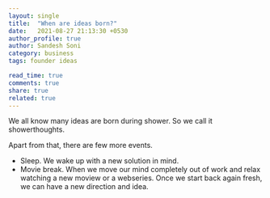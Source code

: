 ```yaml
---
layout: single
title:  "When are ideas born?"
date:   2021-08-27 21:13:30 +0530
author_profile: true
author: Sandesh Soni
category: business
tags: founder ideas

read_time: true
comments: true
share: true
related: true
---
```


We all know many ideas are born during shower. So we call it showerthoughts.

Apart from that, there are few more events.
- Sleep. We wake up with a new solution in mind.
- Movie break. When we move our mind completely out of work and relax watching a new moview or a webseries. Once we start back again fresh, we can have a new direction and idea.




[jekyll-docs]: https://jekyllrb.com/docs/home
[jekyll-gh]:   https://github.com/jekyll/jekyll
[jekyll-talk]: https://talk.jekyllrb.com/
